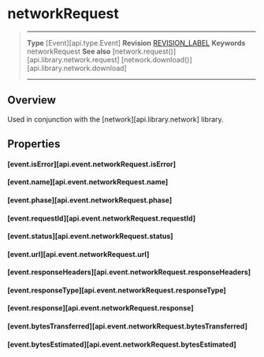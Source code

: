 # networkRequest

> --------------------- ------------------------------------------------------------------------------------------
> __Type__              [Event][api.type.Event]
> __Revision__          [REVISION_LABEL](REVISION_URL)
> __Keywords__          networkRequest
> __See also__          [network.request()][api.library.network.request]
>                       [network.download()][api.library.network.download]
> --------------------- ------------------------------------------------------------------------------------------

## Overview

Used in conjunction with the [network][api.library.network] library.


## Properties

#### [event.isError][api.event.networkRequest.isError]

#### [event.name][api.event.networkRequest.name]

#### [event.phase][api.event.networkRequest.phase]

#### [event.requestId][api.event.networkRequest.requestId]

#### [event.status][api.event.networkRequest.status]

#### [event.url][api.event.networkRequest.url]

#### [event.responseHeaders][api.event.networkRequest.responseHeaders]

#### [event.responseType][api.event.networkRequest.responseType]

#### [event.response][api.event.networkRequest.response]

#### [event.bytesTransferred][api.event.networkRequest.bytesTransferred]

#### [event.bytesEstimated][api.event.networkRequest.bytesEstimated]
